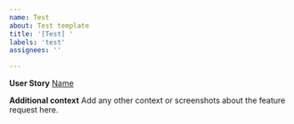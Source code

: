```yaml
---
name: Test
about: Test template
title: '[Test] '
labels: 'test'
assignees: ''

---
```


**User Story**
[Name](link)

**Additional context**
Add any other context or screenshots about the feature request here.
